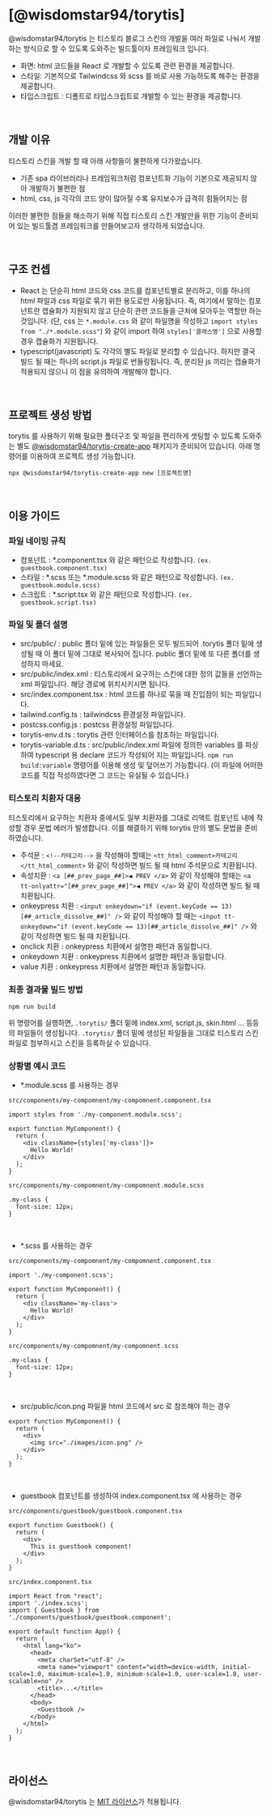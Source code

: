 # [@wisdomstar94/torytis]

@wisdomstar94/torytis 는 티스토리 블로그 스킨의 개발을 여러 파일로 나눠서 개발하는 방식으로 할 수 있도록 도와주는 빌드툴이자 프레임워크 입니다.

- 화면: html 코드들을 React 로 개발할 수 있도록 관련 환경을 제공합니다.
- 스타일: 기본적으로 Tailwindcss 와 scss 를 바로 사용 가능하도록 해주는 환경을 제공합니다.
- 타입스크립트 : 디폴트로 타입스크립트로 개발할 수 있는 환경을 제공합니다.

<br />

## 개발 이유

티스토리 스킨을 개발 할 때 아래 사항들이 불편하게 다가왔습니다. 
- 기존 spa 라이브러리나 프레임워크처럼 컴포넌트화 기능이 기본으로 제공되지 않아 개발하기 불편한 점
- html, css, js 각각의 코드 양이 많아질 수록 유지보수가 급격히 힘들어지는 점

이러한 불편한 점들을 해소하기 위해 직접 티스토리 스킨 개발만을 위한 기능이 준비되어 있는 빌드툴겸 프레임워크를 만들어보고자 생각하게 되었습니다.

<br />

## 구조 컨셉

- React 는 단순히 html 코드와 css 코드를 컴포넌트별로 분리하고, 이를 하나의 html 파일과 css 파일로 묶기 위한 용도로만 사용됩니다. 즉, 여기에서 말하는 컴포넌트란 캡슐화가 지원되지 않고 단순히 관련 코드들을 근처에 모아두는 역할만 하는 것입니다. (단, css 는 ``*.module.css`` 와 같이 파일명을 작성하고 ``import styles from "./*.module.scss"``) 와 같이 import 하여 ``styles['클래스명']`` 으로 사용할 경우 캡슐화가 지원됩니다.
- typescript(javascript) 도 각각의 별도 파일로 분리할 수 있습니다. 하지만 결국 빌드 될 때는 하나의 script.js 파일로 번들링됩니다. 즉, 분리된 js 끼리는 캡슐화가 적용되지 않으니 이 점을 유의하여 개발해야 합니다.

<br />

## 프로젝트 생성 방법
torytis 를 사용하기 위해 필요한 폴더구조 및 파일을 편리하게 셋팅할 수 있도록 도와주는 별도 [@wisdomstar94/torytis-create-app](https://github.com/wisdomstar94/torytis-create-app) 패키지가 준비되어 있습니다. 아래 명령어를 이용하여 프로젝트 생성 가능합니다.

```
npx @wisdomstar94/torytis-create-app new [프로젝트명]
```

<br />

## 이용 가이드

### 파일 네이밍 규칙
- 컴포넌트 : *.component.tsx 와 같은 패턴으로 작성합니다. ``(ex. guestbook.component.tsx)``
- 스타일 : *.scss 또는 *.module.scss 와 같은 패턴으로 작성합니다. ``(ex. guestbook.module.scss)``
- 스크립트 : *.script.tsx 와 같은 패턴으로 작성합니다. ``(ex. guestbook.script.tsx)``

### 파일 및 폴더 설명
- src/public/ : public 폴더 밑에 있는 파일들은 모두 빌드되어 .torytis 폴더 밑에 생성될 때 이 폴더 밑에 그대로 복사되어 집니다. public 폴더 밑에 또 다른 폴더를 생성하지 마세요.
- src/public/index.xml : 티스토리에서 요구하는 스킨에 대한 정의 값들을 선언하는 xml 파일입니다. 해당 경로에 위치시키시면 됩니다.
- src/index.component.tsx : html 코드를 하나로 묶을 때 진입점이 되는 파일입니다.
- tailwind.config.ts : tailwindcss 환경설정 파일입니다.
- postcss.config.js : postcss 환경설정 파일입니다.
- torytis-env.d.ts : torytis 관련 인터페이스를 참조하는 파일입니다.
- torytis-variable.d.ts : src/public/index.xml 파일에 정의한 variables 를 파싱하여 typescript 용 declare 코드가 작성되어 지는 파일입니다. ``npm run build:variable`` 명령어를 이용해 생성 및 덮어쓰기 가능합니다. (이 파일에 어떠한 코드를 직접 작성하였다면 그 코드는 유실될 수 있습니다.)

### 티스토리 치환자 대응
티스토리에서 요구하는 치환자 중에서도 일부 치환자를 그대로 리액트 컴포넌트 내에 작성할 경우 문법 에러가 발생합니다. 이를 해결하기 위해 torytis 만의 별도 문법을 준비하였습니다.
- 주석문 : ``<!--카테고리-->`` 을 작성해야 할때는 ``<tt_html_comment>카테고리</tt_html_comment>`` 와 같이 작성하면 빌드 될 때 html 주석문으로 치환됩니다.
- 속성치환 : ``<a [##_prev_page_##]>◀ PREV </a>`` 와 같이 작성해야 할때는 ``<a tt-onlyattr="[##_prev_page_##]">◀ PREV </a>`` 와 같이 작성하면 빌드 될 때 치환됩니다.
- onkeypress 치환 : ``<input onkeydown="if (event.keyCode == 13)[##_article_dissolve_##]" />`` 와 같이 작성해야 할 때는 ``<input tt-onkeydown="if (event.keyCode == 13)[##_article_dissolve_##]" />`` 와 같이 작성하면 빌드 될 때 치환됩니다.
- onclick 치환 : onkeypress 치환에서 설명한 패턴과 동일합니다.
- onkeydown 치환 : onkeypress 치환에서 설명한 패턴과 동일합니다.
- value 치환 : onkeypress 치환에서 설명한 패턴과 동일합니다.

### 최종 결과물 빌드 방법
```
npm run build
```
위 명령어를 실행하면, ``.torytis/`` 폴더 밑에 index.xml, script.js, skin.html ... 등등의 파일들이 생성됩니다. ``.torytis/`` 폴더 밑에 생성된 파일들을 그대로 티스토리 스킨 파일로 첨부하시고 스킨을 등록하실 수 있습니다.

### 상황별 예시 코드
- *.module.scss 를 사용하는 경우

``src/components/my-compomnent/my-compomnent.component.tsx``
```
import styles from './my-component.module.scss';

export function MyComponent() {
  return (
    <div className={styles['my-class']}>
      Hello World!
    </div>
  );
}
```

``src/components/my-compomnent/my-compomnent.module.scss``
```
.my-class {
  font-size: 12px;
}
```

<br />

- *.scss 를 사용하는 경우

``src/components/my-compomnent/my-compomnent.component.tsx``
```
import './my-component.scss';

export function MyComponent() {
  return (
    <div className='my-class'>
      Hello World!
    </div>
  );
}
```

``src/components/my-compomnent/my-compomnent.scss``
```
.my-class {
  font-size: 12px;
}
```

<br />

- src/public/icon.png 파일을 html 코드에서 src 로 참조해야 하는 경우
```
export function MyComponent() {
  return (
    <div>
      <img src="./images/icon.png" />
    </div>
  );
}
```

<br /> 

- guestbook 컴포넌트를 생성하여 index.component.tsx 에 사용하는 경우

``src/components/guestbook/guestbook.component.tsx``
```
export function Guestbook() {
  return (
    <div>
      This is guestbook component!
    </div>
  );
}
```

``src/index.component.tsx``
```
import React from "react";
import './index.scss';
import { Guestbook } from './components/guestbook/guestbook.component';

export default function App() {
  return (
    <html lang="ko">
      <head>
        <meta charSet="utf-8" />
        <meta name="viewport" content="width=device-width, initial-scale=1.0, maximum-scale=1.0, minimum-scale=1.0, user-scale=1.0, user-scalable=no" />
        <title>...</title>
      </head>
      <body>
        <Guestbook />
      </body>
    </html>
  );
}
```

<br />

## 라이선스
@wisdomstar94/torytis 는 [MIT 라이선스](./LICENSE)가 적용됩니다.
